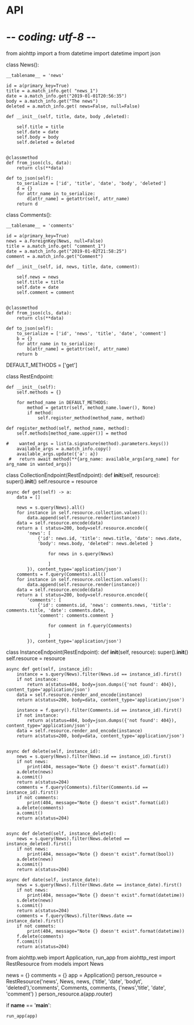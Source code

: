 # API
# -*- coding: utf-8 -*-
from aiohttp import a
from datetime import datetime
import json 

class News():

    __tablename__ = 'news'

    id = a(primary_key=True)
    title = a.match_info.get( "news_1")
    date = a.match_info.get("2019-01-01T20:56:35")
    body = a.match_info.get("The news")
    deleted = a.match_info.get( news=False, null=False)

    def __init__(self, title, date, body ,deleted):

        self.title = title
        self.date = date
        self.body = body
        self.deleted = deleted


    @classmethod
    def from_json(cls, data):
        return cls(**data)

    def to_json(self):
        to_serialize = ['id', 'title', 'date', 'body', 'deleted']
        d = {}
        for attr_name in to_serialize:
            d[attr_name] = getattr(self, attr_name)
        return d

class Comments():

    __tablename__ = 'comments'

    id = a(primary_key=True)
    news = a.ForeignKey(News, null=False)
    title = a.match_info.get( "comment_1")
    date = a.match_info.get("2019-01-02T21:58:25")
    comment = a.match_info.get("Comment")

    def __init__(self, id, news, title, date, comment):

        self.news = news
        self.title = title
        self.date = date
        self.comment = comment


    @classmethod
    def from_json(cls, data):
        return cls(**data)

    def to_json(self):
        to_serialize = ['id', 'news', 'title', 'date', 'comment']
        b = {}
        for attr_name in to_serialize:
            b[attr_name] = getattr(self, attr_name)
        return b

DEFAULT_METHODS = ['get']
    
class RestEndpoint:

    def __init__(self):
        self.methods = {}

        for method_name in DEFAULT_METHODS:
            method = getattr(self, method_name.lower(), None)
            if method:
                self.register_method(method_name, method)

    def register_method(self, method_name, method):
        self.methods[method_name.upper()] = method

    #    wanted_args = list(a.signature(method).parameters.keys())
        available_args = a.match_info.copy()
        available_args.update({'a': a})
     #   return await method(**{arg_name: available_args[arg_name] for arg_name in wanted_args})


class CollectionEndpoint(RestEndpoint):
    def __init__(self, resource):
        super().__init__()
        self.resource = resource

    async def get(self) -> a:
        data = []

        news = s.query(News).all()
        for instance in self.resource.collection.values():
            data.append(self.resource.render(instance))
        data = self.resource.encode(data)
        return a ( status=200, body=self.resource.encode({
            'news': [
                {'id': news.id, 'title': news.title, 'date': news.date,
                'body': news.body, 'deleted': news.deleted }

                    for news in s.query(News)

                    ]
            }), content_type='application/json')
        comments = f.query(Comments).all()
        for instance in self.resource.collection.values():
            data.append(self.resource.render(instance))
        data = self.resource.encode(data)
        return a ( status=200, body=self.resource.encode({
            'comments': [
                {'id': comments.id, 'news': comments.news, 'title': comments.title, 'date': comments.date,
                'comment': comments.comment }

                    for comment in f.query(Comments)

                    ]
            }), content_type='application/json')


class InstanceEndpoint(RestEndpoint):
    def __init__(self, resource):
        super().__init__()
        self.resource = resource

    async def get(self, instance_id):
        instance = s.query(News).filter(News.id == instance_id).first()
        if not instance:
            return a(status=404, body=json.dumps({'not found': 404}), content_type='application/json')
        data = self.resource.render_and_encode(instance)
        return a(status=200, body=data, content_type='application/json')
    
        instance = f.query().filter(Comments.id == instance_id).first()
        if not instance:
            return a(status=404, body=json.dumps({'not found': 404}), content_type='application/json')
        data = self.resource.render_and_encode(instance)
        return a(status=200, body=data, content_type='application/json')


    async def delete(self, instance_id):
        news = s.query(News).filter(News.id == instance_id).first()
        if not news:
            print(404, message="Note {} doesn't exist".format(id))
        a.delete(news)
        a.commit()
        return a(status=204)
        comments = f.query(Comments).filter(Comments.id == instance_id).first()
        if not comments:
            print(404, message="Note {} doesn't exist".format(id))
        a.delete(comments)
        a.commit()
        return a(status=204)
    
    
    async def deleted(self, instance_deleted):
        news = s.query(News).filter(News.deleted == instance_deleted).first()
        if not news:
            print(404, message="Note {} doesn't exist".format(bool))
        a.delete(news)
        a.commit()
        return a(status=204)
    
    async def date(self, instance_date): 
        news = s.query(News).filter(News.date == instance_date).first()
        if not news:
            print(404, message="Note {} doesn't exist".format(datetime))
        s.delete(news)
        s.commit()
        return a(status=204)
        comments = f.query(News).filter(News.date == instance_date).first()
        if not commets:
            print(404, message="Note {} doesn't exist".format(datetime))
        f.delete(comments)
        f.commit()
        return a(status=204)
    
from aiohttp.web import Application, run_app
from aiohttp_rest import RestResource
from models import News

news = {}
comments = {}
app = Application()
person_resource = RestResource('news', News, news, ('title', 'date', 'bodyt', 'deleted'),'comments', Comments, comments, ('news','title', 'date', 'comment') )
person_resource.a(app.router)

if __name__ == '__main__':

    run_app(app)
